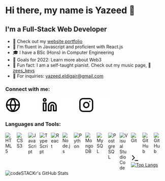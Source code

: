 # Hi there, my name is Yazeed 👋 

## I'm a Full-Stack Web Developer

- 🔭 Check out my [website portfolio](https://yazeedeldigair.netlify.app/) 
- 🌟 I'm fluent in Javascript and proficient with React.js
- 🎓 I have a BSc (Hons) in Computer Engineering
- 🥅 Goals for 2022: Learn more about Web3
- 🎵 Fun fact: I am a self-taught pianist. Check out my music page, 🎹[zees_keys](https://www.instagram.com/zees_keys/)
- 📧 For inquiries: yazeed.eldigair@gmail.com


### Connect with me:

[![website](./img/globe-light.svg)](https://yazeedeldigair.netlify.app#gh-light-mode-only)
[![website](./img/globe-dark.svg)](https://yazeedeldigair.netlify.app#gh-dark-mode-only)
&nbsp;&nbsp;
[![website](./img/linkedin-light.svg)](https://linkedin.com/in/yazeedeld#gh-light-mode-only)
[![website](./img/linkedin-dark.svg)](https://linkedin.com/in/yazeedeld#gh-dark-mode-only)
&nbsp;&nbsp;
[![website](./img/instagram-light.svg)](https://instagram.com/zees_keys#gh-light-mode-only)
[![website](./img/instagram-dark.svg)](https://instagram.com/zees_keys#gh-dark-mode-only)

### Languages and Tools:

[<img align="left" alt="HTML5" width="26px" src="https://cdn.jsdelivr.net/gh/devicons/devicon/icons/html5/html5-original.svg" style="padding-right:10px;" />][mygithub]
[<img align="left" alt="CSS3" width="26px" src="https://cdn.jsdelivr.net/gh/devicons/devicon/icons/css3/css3-original.svg" style="padding-right:10px;" />][mygithub]
[<img align="left" alt="JavaScript" width="26px" src="https://cdn.jsdelivr.net/gh/devicons/devicon/icons/javascript/javascript-original.svg" style="padding-right:10px;" />][mygithub]
[<img align="left" alt="TypeScript" width="26px" src="https://cdn.jsdelivr.net/gh/devicons/devicon/icons/typescript/typescript-original.svg" style="padding-right:10px;" />][mygithub]
[<img align="left" alt="React" width="26px" src="https://cdn.jsdelivr.net/gh/devicons/devicon/icons/react/react-original.svg" style="padding-right:10px;" />][mygithub]
[<img align="left" alt="Node.js" width="26px" src="https://cdn.jsdelivr.net/gh/devicons/devicon/icons/nodejs/nodejs-original.svg" style="padding-right:10px;" />][mygithub]
[<img align="left" alt="Python" width="26px" src="https://cdn.jsdelivr.net/gh/devicons/devicon/icons/python/python-original.svg" style="padding-right:10px;" />][mygithub]
[<img align="left" alt="MongoDB" width="26px" src="https://cdn.jsdelivr.net/gh/devicons/devicon/icons/mongodb/mongodb-original.svg" style="padding-right:10px;" />][mygithub]
[<img align="left" alt="MySQL" width="26px" src="https://cdn.jsdelivr.net/gh/devicons/devicon/icons/mysql/mysql-original.svg" style="padding-right:10px;" />][mygithub]
[<img align="left" alt="PostgreSQL" width="26px" src="https://cdn.jsdelivr.net/gh/devicons/devicon/icons/postgresql/postgresql-original.svg" style="padding-right:10px;" />][mygithub]
[<img align="left" alt="Visual Studio Code" width="26px" src="https://cdn.jsdelivr.net/gh/devicons/devicon/icons/vscode/vscode-original.svg" style="padding-right:10px;" />][mygithub]
[<img align="left" alt="Git" width="26px" src="https://cdn.jsdelivr.net/gh/devicons/devicon/icons/git/git-original.svg" style="padding-right:10px;" />][mygithub]
[<img align="left" alt="GitHub" width="26px" src="https://user-images.githubusercontent.com/3369400/139447912-e0f43f33-6d9f-45f8-be46-2df5bbc91289.png" style="padding-right:10px;" />](https://github.com/YazeedEld#gh-dark-mode-only)
[<img align="left" alt="GitHub" width="26px" src="https://user-images.githubusercontent.com/3369400/139448065-39a229ba-4b06-434b-bc67-616e2ed80c8f.png" style="padding-right:10px;" />](https://github.com/YazeedEld#gh-light-mode-only)
[<img align="left" alt="Terminal" width="26px" src="./img/terminal-light.svg" />](https://github.com/YazeedEld#gh-light-mode-only)
[<img align="left" alt="Terminal" width="26px" src="./img/terminal-dark.svg" />](https://github.com/YazeedEld#gh-dark-mode-only)

<br />
<br />

---

<img align="left" alt="codeSTACKr's GitHub Stats" src="https://github-readme-stats.vercel.app/api?username=YazeedEld&show_icons=true&hide_border=false&title_color=ff652f&icon_color=FFE400&bg_color=09131B&text_color=ffffff&border_color=0c1a25" />

[![Top Langs](https://github-readme-stats.vercel.app/api/top-langs/?username=YazeedEld)](https://github.com/anuraghazra/github-readme-stats)


[mygithub]: https://github.com/YazeedEld/YazeedEld